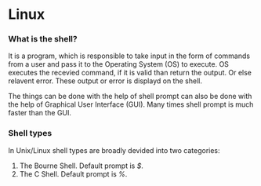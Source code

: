 # Linux

### What is the shell?
It is a program, which is responsible to take input in the form of commands from a user and pass it to the Operating System (OS) to execute. OS executes the recevied command, if it is valid than return the output. Or else relavent error. These output or error is displayd on the shell.

The things can be done with the help of shell prompt can also be done with the help of Graphical User Interface (GUI). Many times shell prompt is much faster than the GUI.

### Shell types
In Unix/Linux shell types are broadly devided into two categories:
1. The Bourne Shell. Default prompt is *$*.
2. The C Shell. Default prompt is *%*.

